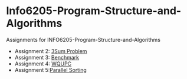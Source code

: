 # Info6205-Program-Structure-and-Algorithms

Assignments for INFO6205-Program-Structure-and-Algorithms

- Assignment
  2: [3Sum Problem](https://github.com/LexieLiu19/Info6205-Program-Structure-and-Algorithms/tree/master/src/main/java/edu/neu/coe/info6205/threesum)
- Assignment
  3: [Benchmark](/src/main/java/edu/neu/coe/info6205/sort/elementary/Assignment_3_Report.md)
- Assignment
  4: [WQUPC](/src/main/java/edu/neu/coe/info6205/union_find/Assignment_4_Report.md)
- Assignment
  5:[Parallel Sorting](/src/main/java/edu/neu/coe/info6205/sort/par/Assignment5-ParSort.md)